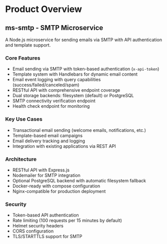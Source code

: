 # Product Overview

## ms-smtp - SMTP Microservice

A Node.js microservice for sending emails via SMTP with API authentication and template support.

### Core Features
- Email sending via SMTP with token-based authentication (`x-api-token`)
- Template system with Handlebars for dynamic email content
- Email event logging with query capabilities (success/failed/canceled/spam)
- RESTful API with comprehensive endpoint coverage
- Dual storage backends: filesystem (default) or PostgreSQL
- SMTP connectivity verification endpoint
- Health check endpoint for monitoring

### Key Use Cases
- Transactional email sending (welcome emails, notifications, etc.)
- Template-based email campaigns
- Email delivery tracking and logging
- Integration with existing applications via REST API

### Architecture
- RESTful API with Express.js
- Nodemailer for SMTP integration
- Optional PostgreSQL backend with automatic filesystem fallback
- Docker-ready with compose configuration
- Nginx-compatible for production deployment

### Security
- Token-based API authentication
- Rate limiting (100 requests per 15 minutes by default)
- Helmet security headers
- CORS configuration
- TLS/STARTTLS support for SMTP